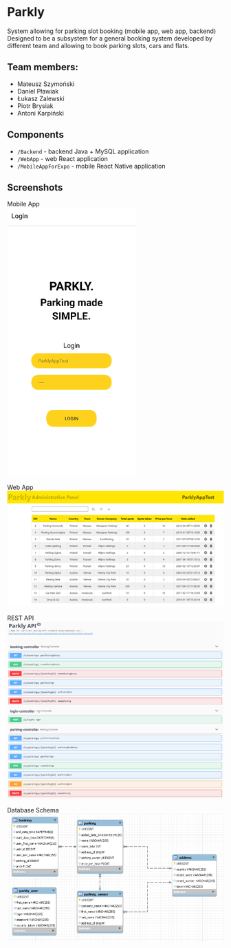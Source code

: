 # Parkly
System allowing for parking slot booking (mobile app, web app, backend)  
Designed to be a subsystem for a general booking system developed by different team and allowing to book parking slots, cars and flats.

## Team members:
- Mateusz Szymoński
- Daniel Pławiak
- Łukasz Zalewski
- Piotr Brysiak
- Antoni Karpiński

## Components
* `/Backend` - backend Java + MySQL application
* `/WebApp` - web React application
* `/MobileAppForExpo` - mobile React Native application

## Screenshots

Mobile App  
![](./media/ParklyMobileApp.gif)

Web App  
![](./media/ParklyWebApp.png)

REST API  
![](./media/ParklyAPI.png)

Database Schema  
![](./media/SchemaDB.png)
